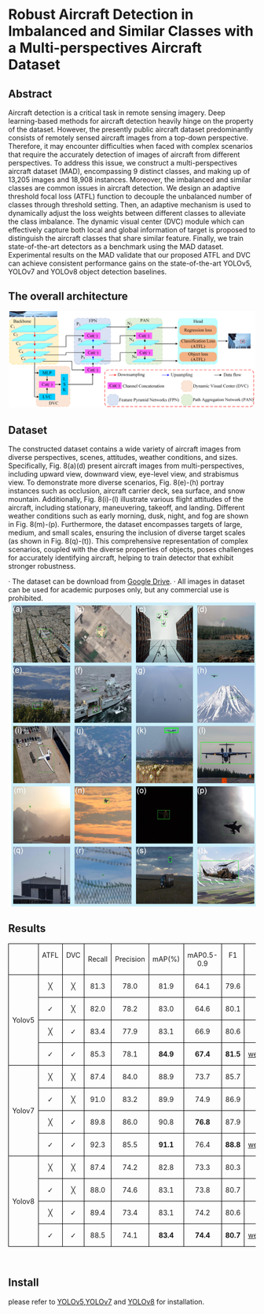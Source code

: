# Robust Aircraft Detection in Imbalanced and Similar Classes with a Multi-perspectives Aircraft Dataset
## Abstract
Aircraft detection is a critical task in remote sensing imagery. Deep learning-based methods for aircraft detection heavily hinge on the property of the dataset. However, the presently public aircraft dataset predominantly consists of remotely sensed aircraft images from a top-down perspective. Therefore, it may encounter difficulties when faced with complex scenarios that require the accurately detection of images of aircraft from different perspectives. To address this issue, we construct a multi-perspectives aircraft dataset (MAD), encompassing 9 distinct classes, and making up of 13,205 images and 18,908 instances. Moreover, the imbalanced and similar classes are common issues in aircraft detection. We design an adaptive threshold focal loss (ATFL) function to decouple the unbalanced number of classes through threshold setting. Then, an adaptive mechanism is used to dynamically adjust the loss weights between different classes to alleviate the class imbalance. The dynamic visual center (DVC) module which can effectively capture both local and global information of target is proposed to distinguish the aircraft classes that share similar feature. Finally, we train state-of-the-art detectors as a benchmark using the MAD dataset. Experimental results on the MAD validate that our proposed ATFL and DVC can achieve consistent performance gains on the state-of-the-art YOLOv5, YOLOv7 and YOLOv8 object detection baselines.

## The overall architecture

![image](https://github.com/YangBo0411/aircraft-detection/blob/main/detection%20process.png)
## Dataset
The constructed dataset contains a wide variety of aircraft images from diverse perspectives, scenes, attitudes, weather conditions, and sizes. Specifically, Fig. 8(a)(d) present aircraft images from multi-perspectives, including upward view, downward view, eye-level view, and strabismus view. To demonstrate more diverse scenarios, Fig. 8(e)-(h) portray instances such as occlusion, aircraft carrier deck, sea surface, and snow mountain. Additionally, Fig. 8(i)-(l) illustrate various flight attitudes of the aircraft, including stationary, maneuvering, takeoff, and landing. Different weather conditions such as early morning, dusk, night, and fog are shown in Fig. 8(m)-(p). Furthermore, the dataset encompasses targets of large, medium, and small scales, ensuring the inclusion of diverse target scales (as shown in Fig. 8(q)-(t)). This comprehensive representation of complex scenarios, coupled with the diverse properties of objects, poses challenges for accurately identifying aircraft, helping to train detector that exhibit stronger robustness. 

· The dataset can be download from [Google Drive](https://drive.google.com/file/d/1goc6D3647xrcDChOvaCycG2op4nfMZpp/view?usp=sharing).
· All images in dataset can be used for academic purposes only, but any commercial use is prohibited.
![dataset](https://github.com/YangBo0411/aircraft-detection/blob/main/dataset.png)


## Results

<div class="WordSection1" style="layout-grid:15.6pt">

<div align="center">

<table class="MsoNormalTable" border="0" cellspacing="0" cellpadding="0" style="border-collapse:collapse;mso-yfti-tbllook:1184;mso-padding-alt:0cm 0cm 0cm 0cm">
 <tbody><tr style="mso-yfti-irow:0;mso-yfti-firstrow:yes">
  <td width="94" style="width:70.25pt;border:solid windowtext 1.0pt;padding:0cm 5.4pt 0cm 5.4pt">
  <p class="MsoNormal" align="center" style="text-align:center"><span lang="EN-US">&nbsp;</span></p>
  </td>
  <td width="65" valign="top" style="width:48.9pt;border:solid windowtext 1.0pt;
  border-left:none;padding:0cm 5.4pt 0cm 5.4pt">
  <p class="MsoNormal" align="center" style="text-align:center"><span lang="EN-US">ATFL</span></p>
  </td>
  <td width="65" valign="top" style="width:48.9pt;border:solid windowtext 1.0pt;
  border-left:none;padding:0cm 5.4pt 0cm 5.4pt">
  <p class="MsoNormal" align="center" style="text-align:center"><span lang="EN-US">DVC</span></p>
  </td>
  <td width="65" style="width:48.9pt;border:solid windowtext 1.0pt;border-left:
  none;padding:0cm 5.4pt 0cm 5.4pt">
  <p class="MsoNormal" align="center" style="text-align:center"><span lang="EN-US">Recall</span></p>
  </td>
  <td width="84" style="width:62.8pt;border:solid windowtext 1.0pt;border-left:
  none;padding:0cm 5.4pt 0cm 5.4pt">
  <p class="MsoNormal" align="center" style="text-align:center"><span lang="EN-US">Precision</span></p>
  </td>
  <td width="67" style="width:50.1pt;border:solid windowtext 1.0pt;border-left:
  none;padding:0cm 5.4pt 0cm 5.4pt">
  <p class="MsoNormal" align="center" style="text-align:center"><span lang="EN-US">mAP(%)</span></p>
  </td>
  <td width="95" valign="top" style="width:71.6pt;border:solid windowtext 1.0pt;
  border-left:none;padding:0cm 5.4pt 0cm 5.4pt">
  <p class="MsoNormal" align="center" style="text-align:center"><span lang="EN-US">mAP0.5-0.9</span></p>
  </td>
  <td width="95" valign="top" style="width:71.6pt;border:solid windowtext 1.0pt;
  border-left:none;padding:0cm 5.4pt 0cm 5.4pt">
  <p class="MsoNormal" align="center" style="text-align:center"><span lang="EN-US">F1</span></p>
  </td>
  <td width="95" valign="top" style="width:71.6pt;border:solid windowtext 1.0pt;
  border-left:none;padding:0cm 5.4pt 0cm 5.4pt"></td>
 </tr>
 <tr style="mso-yfti-irow:1">
  <td width="94" rowspan="4" style="width:70.25pt;border:solid windowtext 1.0pt;
  border-top:none;padding:0cm 5.4pt 0cm 5.4pt">
  <p class="MsoNormal" align="center" style="text-align:center"><span lang="EN-US">Yolov5</span></p>
  </td>
  <td width="65" valign="top" style="width:48.9pt;border-top:none;border-left:none;
  border-bottom:solid windowtext 1.0pt;border-right:solid windowtext 1.0pt;
  padding:0cm 5.4pt 0cm 5.4pt">
  <p class="MsoNormal" align="center" style="text-align:center"><span style="font-family:&quot;Yu Gothic&quot;,sans-serif">╳</span></p>
  </td>
  <td width="65" valign="top" style="width:48.9pt;border-top:none;border-left:none;
  border-bottom:solid windowtext 1.0pt;border-right:solid windowtext 1.0pt;
  padding:0cm 5.4pt 0cm 5.4pt">
  <p class="MsoNormal" align="center" style="text-align:center"><span style="font-family:&quot;Yu Gothic&quot;,sans-serif">╳</span></p>
  </td>
  <td width="65" valign="top" style="width:48.9pt;border-top:none;border-left:none;
  border-bottom:solid windowtext 1.0pt;border-right:solid windowtext 1.0pt;
  padding:0cm 5.4pt 0cm 5.4pt">
  <p class="MsoNormal" align="center" style="text-align:center"><span lang="EN-US">81.3</span></p>
  </td>
  <td width="84" valign="top" style="width:62.8pt;border-top:none;border-left:none;
  border-bottom:solid windowtext 1.0pt;border-right:solid windowtext 1.0pt;
  padding:0cm 5.4pt 0cm 5.4pt">
  <p class="MsoNormal" align="center" style="text-align:center"><span lang="EN-US">78.0</span></p>
  </td>
  <td width="67" valign="top" style="width:50.1pt;border-top:none;border-left:none;
  border-bottom:solid windowtext 1.0pt;border-right:solid windowtext 1.0pt;
  padding:0cm 5.4pt 0cm 5.4pt">
  <p class="MsoNormal" align="center" style="text-align:center"><span lang="EN-US">81.9</span></p>
  </td>
  <td width="95" valign="top" style="width:71.6pt;border-top:none;border-left:none;
  border-bottom:solid windowtext 1.0pt;border-right:solid windowtext 1.0pt;
  padding:0cm 5.4pt 0cm 5.4pt">
  <p class="MsoNormal" align="center" style="text-align:center"><span lang="EN-US">64.1</span></p>
  </td>
  <td width="95" valign="top" style="width:71.6pt;border-top:none;border-left:none;
  border-bottom:solid windowtext 1.0pt;border-right:solid windowtext 1.0pt;
  padding:0cm 5.4pt 0cm 5.4pt">
  <p class="MsoNormal" align="center" style="text-align:center"><span lang="EN-US">79.6
  </span></p>
  </td>
  <td width="95" valign="top" style="width:71.6pt;border-top:none;border-left:none;
  border-bottom:solid windowtext 1.0pt;border-right:solid windowtext 1.0pt;
  padding:0cm 5.4pt 0cm 5.4pt">
  <p class="MsoNormal" align="center" style="text-align:center"><span lang="EN-US">&nbsp;</span></p>
  </td>
 </tr>
 <tr style="mso-yfti-irow:2">
  <td width="65" valign="top" style="width:48.9pt;border-top:none;border-left:none;
  border-bottom:solid windowtext 1.0pt;border-right:solid windowtext 1.0pt;
  padding:0cm 5.4pt 0cm 5.4pt">
  <p class="MsoNormal" align="center" style="text-align:center"><span style="font-family:&quot;Yu Gothic&quot;,sans-serif">✓</span></p>
  </td>
  <td width="65" valign="top" style="width:48.9pt;border-top:none;border-left:none;
  border-bottom:solid windowtext 1.0pt;border-right:solid windowtext 1.0pt;
  padding:0cm 5.4pt 0cm 5.4pt">
  <p class="MsoNormal" align="center" style="text-align:center"><span style="font-family:&quot;Yu Gothic&quot;,sans-serif">╳</span></p>
  </td>
  <td width="65" valign="top" style="width:48.9pt;border-top:none;border-left:none;
  border-bottom:solid windowtext 1.0pt;border-right:solid windowtext 1.0pt;
  padding:0cm 5.4pt 0cm 5.4pt">
  <p class="MsoNormal" align="center" style="text-align:center"><span lang="EN-US">82.0</span></p>
  </td>
  <td width="84" valign="top" style="width:62.8pt;border-top:none;border-left:none;
  border-bottom:solid windowtext 1.0pt;border-right:solid windowtext 1.0pt;
  padding:0cm 5.4pt 0cm 5.4pt">
  <p class="MsoNormal" align="center" style="text-align:center"><span lang="EN-US">78.2</span></p>
  </td>
  <td width="67" valign="top" style="width:50.1pt;border-top:none;border-left:none;
  border-bottom:solid windowtext 1.0pt;border-right:solid windowtext 1.0pt;
  padding:0cm 5.4pt 0cm 5.4pt">
  <p class="MsoNormal" align="center" style="text-align:center"><span lang="EN-US">83.0</span></p>
  </td>
  <td width="95" valign="top" style="width:71.6pt;border-top:none;border-left:none;
  border-bottom:solid windowtext 1.0pt;border-right:solid windowtext 1.0pt;
  padding:0cm 5.4pt 0cm 5.4pt">
  <p class="MsoNormal" align="center" style="text-align:center"><span lang="EN-US">64.6</span></p>
  </td>
  <td width="95" valign="top" style="width:71.6pt;border-top:none;border-left:none;
  border-bottom:solid windowtext 1.0pt;border-right:solid windowtext 1.0pt;
  padding:0cm 5.4pt 0cm 5.4pt">
  <p class="MsoNormal" align="center" style="text-align:center"><span lang="EN-US">80.1</span></p>
  </td>
  <td width="95" valign="top" style="width:71.6pt;border-top:none;border-left:none;
  border-bottom:solid windowtext 1.0pt;border-right:solid windowtext 1.0pt;
  padding:0cm 5.4pt 0cm 5.4pt">
  <p class="MsoNormal" align="center" style="text-align:center"><span lang="EN-US">&nbsp;</span></p>
  </td>
 </tr>
 <tr style="mso-yfti-irow:3">
  <td width="65" valign="top" style="width:48.9pt;border-top:none;border-left:none;
  border-bottom:solid windowtext 1.0pt;border-right:solid windowtext 1.0pt;
  padding:0cm 5.4pt 0cm 5.4pt">
  <p class="MsoNormal" align="center" style="text-align:center"><span style="font-family:&quot;Yu Gothic&quot;,sans-serif">╳</span></p>
  </td>
  <td width="65" valign="top" style="width:48.9pt;border-top:none;border-left:none;
  border-bottom:solid windowtext 1.0pt;border-right:solid windowtext 1.0pt;
  padding:0cm 5.4pt 0cm 5.4pt">
  <p class="MsoNormal" align="center" style="text-align:center"><span style="font-family:&quot;Yu Gothic&quot;,sans-serif">✓</span></p>
  </td>
  <td width="65" valign="top" style="width:48.9pt;border-top:none;border-left:none;
  border-bottom:solid windowtext 1.0pt;border-right:solid windowtext 1.0pt;
  padding:0cm 5.4pt 0cm 5.4pt">
  <p class="MsoNormal" align="center" style="text-align:center"><span lang="EN-US">83.4
  </span></p>
  </td>
  <td width="84" valign="top" style="width:62.8pt;border-top:none;border-left:none;
  border-bottom:solid windowtext 1.0pt;border-right:solid windowtext 1.0pt;
  padding:0cm 5.4pt 0cm 5.4pt">
  <p class="MsoNormal" align="center" style="text-align:center"><span lang="EN-US">77.9</span></p>
  </td>
  <td width="67" valign="top" style="width:50.1pt;border-top:none;border-left:none;
  border-bottom:solid windowtext 1.0pt;border-right:solid windowtext 1.0pt;
  padding:0cm 5.4pt 0cm 5.4pt">
  <p class="MsoNormal" align="center" style="text-align:center"><span lang="EN-US">83.1</span></p>
  </td>
  <td width="95" valign="top" style="width:71.6pt;border-top:none;border-left:none;
  border-bottom:solid windowtext 1.0pt;border-right:solid windowtext 1.0pt;
  padding:0cm 5.4pt 0cm 5.4pt">
  <p class="MsoNormal" align="center" style="text-align:center"><span lang="EN-US">66.9</span></p>
  </td>
  <td width="95" valign="top" style="width:71.6pt;border-top:none;border-left:none;
  border-bottom:solid windowtext 1.0pt;border-right:solid windowtext 1.0pt;
  padding:0cm 5.4pt 0cm 5.4pt">
  <p class="MsoNormal" align="center" style="text-align:center"><span lang="EN-US">80.6</span></p>
  </td>
  <td width="95" valign="top" style="width:71.6pt;border-top:none;border-left:none;
  border-bottom:solid windowtext 1.0pt;border-right:solid windowtext 1.0pt;
  padding:0cm 5.4pt 0cm 5.4pt">
  <p class="MsoNormal" align="center" style="text-align:center"><span lang="EN-US">&nbsp;</span></p>
  </td>
 </tr>
 <tr style="mso-yfti-irow:4;height:2.25pt">
  <td width="65" valign="top" style="width:48.9pt;border-top:none;border-left:none;
  border-bottom:solid windowtext 1.0pt;border-right:solid windowtext 1.0pt;
  padding:0cm 5.4pt 0cm 5.4pt;height:2.25pt">
  <p class="MsoNormal" align="center" style="text-align:center"><span style="font-family:&quot;Yu Gothic&quot;,sans-serif">✓</span></p>
  </td>
  <td width="65" valign="top" style="width:48.9pt;border-top:none;border-left:none;
  border-bottom:solid windowtext 1.0pt;border-right:solid windowtext 1.0pt;
  padding:0cm 5.4pt 0cm 5.4pt;height:2.25pt">
  <p class="MsoNormal" align="center" style="text-align:center"><span style="font-family:&quot;Yu Gothic&quot;,sans-serif">✓</span></p>
  </td>
  <td width="65" valign="top" style="width:48.9pt;border-top:none;border-left:none;
  border-bottom:solid windowtext 1.0pt;border-right:solid windowtext 1.0pt;
  padding:0cm 5.4pt 0cm 5.4pt;height:2.25pt">
  <p class="MsoNormal" align="center" style="text-align:center"><span lang="EN-US">85.3</span></p>
  </td>
  <td width="84" valign="top" style="width:62.8pt;border-top:none;border-left:none;
  border-bottom:solid windowtext 1.0pt;border-right:solid windowtext 1.0pt;
  padding:0cm 5.4pt 0cm 5.4pt;height:2.25pt">
  <p class="MsoNormal" align="center" style="text-align:center"><span lang="EN-US">78.1</span></p>
  </td>
  <td width="67" valign="top" style="width:50.1pt;border-top:none;border-left:none;
  border-bottom:solid windowtext 1.0pt;border-right:solid windowtext 1.0pt;
  padding:0cm 5.4pt 0cm 5.4pt;height:2.25pt">
  <p class="MsoNormal" align="center" style="text-align:center"><b><span lang="EN-US">84.9</span></b></p>
  </td>
  <td width="95" valign="top" style="width:71.6pt;border-top:none;border-left:none;
  border-bottom:solid windowtext 1.0pt;border-right:solid windowtext 1.0pt;
  padding:0cm 5.4pt 0cm 5.4pt;height:2.25pt">
  <p class="MsoNormal" align="center" style="text-align:center"><b><span lang="EN-US">67.4</span></b></p>
  </td>
  <td width="95" valign="top" style="width:71.6pt;border-top:none;border-left:none;
  border-bottom:solid windowtext 1.0pt;border-right:solid windowtext 1.0pt;
  padding:0cm 5.4pt 0cm 5.4pt;height:2.25pt">
  <p class="MsoNormal" align="center" style="text-align:center"><b><span lang="EN-US">81.5</span></b></p>
  </td>
  <td width="95" valign="top" style="width:71.6pt;border-top:none;border-left:none;
  border-bottom:solid windowtext 1.0pt;border-right:solid windowtext 1.0pt;
  padding:0cm 5.4pt 0cm 5.4pt;height:2.25pt">
  <p class="MsoNormal" align="center" style="text-align:center"><span lang="EN-US"><a href="https://github.com/YangBo0411/aircraft-detection/raw/main/YOLOv5-DVC/runs/best.pt">weight</span></p>
  </td>
 </tr>
 <tr style="mso-yfti-irow:5">
  <td width="94" rowspan="4" style="width:70.25pt;border:solid windowtext 1.0pt;
  border-top:none;padding:0cm 5.4pt 0cm 5.4pt">
  <p class="MsoNormal" align="center" style="text-align:center"><span lang="EN-US">Yolov7</span></p>
  </td>
  <td width="65" valign="top" style="width:48.9pt;border-top:none;border-left:none;
  border-bottom:solid windowtext 1.0pt;border-right:solid windowtext 1.0pt;
  padding:0cm 5.4pt 0cm 5.4pt">
  <p class="MsoNormal" align="center" style="text-align:center"><span style="font-family:&quot;Yu Gothic&quot;,sans-serif">╳</span></p>
  </td>
  <td width="65" valign="top" style="width:48.9pt;border-top:none;border-left:none;
  border-bottom:solid windowtext 1.0pt;border-right:solid windowtext 1.0pt;
  padding:0cm 5.4pt 0cm 5.4pt">
  <p class="MsoNormal" align="center" style="text-align:center"><span style="font-family:&quot;Yu Gothic&quot;,sans-serif">╳</span></p>
  </td>
  <td width="65" valign="top" style="width:48.9pt;border-top:none;border-left:none;
  border-bottom:solid windowtext 1.0pt;border-right:solid windowtext 1.0pt;
  padding:0cm 5.4pt 0cm 5.4pt">
  <p class="MsoNormal" align="center" style="text-align:center"><span lang="EN-US">87.4
  </span></p>
  </td>
  <td width="84" valign="top" style="width:62.8pt;border-top:none;border-left:none;
  border-bottom:solid windowtext 1.0pt;border-right:solid windowtext 1.0pt;
  padding:0cm 5.4pt 0cm 5.4pt">
  <p class="MsoNormal" align="center" style="text-align:center"><span lang="EN-US">84.0
  </span></p>
  </td>
  <td width="67" valign="top" style="width:50.1pt;border-top:none;border-left:none;
  border-bottom:solid windowtext 1.0pt;border-right:solid windowtext 1.0pt;
  padding:0cm 5.4pt 0cm 5.4pt">
  <p class="MsoNormal" align="center" style="text-align:center"><span lang="EN-US">88.9
  </span></p>
  </td>
  <td width="95" valign="top" style="width:71.6pt;border-top:none;border-left:none;
  border-bottom:solid windowtext 1.0pt;border-right:solid windowtext 1.0pt;
  padding:0cm 5.4pt 0cm 5.4pt">
  <p class="MsoNormal" align="center" style="text-align:center"><span lang="EN-US">73.7
  </span></p>
  </td>
  <td width="95" valign="top" style="width:71.6pt;border-top:none;border-left:none;
  border-bottom:solid windowtext 1.0pt;border-right:solid windowtext 1.0pt;
  padding:0cm 5.4pt 0cm 5.4pt">
  <p class="MsoNormal" align="center" style="text-align:center"><span lang="EN-US">85.7
  </span></p>
  </td>
  <td width="95" valign="top" style="width:71.6pt;border-top:none;border-left:none;
  border-bottom:solid windowtext 1.0pt;border-right:solid windowtext 1.0pt;
  padding:0cm 5.4pt 0cm 5.4pt">
  <p class="MsoNormal" align="center" style="text-align:center"><span lang="EN-US">&nbsp;</span></p>
  </td>
 </tr>
 <tr style="mso-yfti-irow:6">
  <td width="65" valign="top" style="width:48.9pt;border-top:none;border-left:none;
  border-bottom:solid windowtext 1.0pt;border-right:solid windowtext 1.0pt;
  padding:0cm 5.4pt 0cm 5.4pt">
  <p class="MsoNormal" align="center" style="text-align:center"><span style="font-family:&quot;Yu Gothic&quot;,sans-serif">✓</span></p>
  </td>
  <td width="65" valign="top" style="width:48.9pt;border-top:none;border-left:none;
  border-bottom:solid windowtext 1.0pt;border-right:solid windowtext 1.0pt;
  padding:0cm 5.4pt 0cm 5.4pt">
  <p class="MsoNormal" align="center" style="text-align:center"><span style="font-family:&quot;Yu Gothic&quot;,sans-serif">╳</span></p>
  </td>
  <td width="65" valign="top" style="width:48.9pt;border-top:none;border-left:none;
  border-bottom:solid windowtext 1.0pt;border-right:solid windowtext 1.0pt;
  padding:0cm 5.4pt 0cm 5.4pt">
  <p class="MsoNormal" align="center" style="text-align:center"><span lang="EN-US">91.0
  </span></p>
  </td>
  <td width="84" valign="top" style="width:62.8pt;border-top:none;border-left:none;
  border-bottom:solid windowtext 1.0pt;border-right:solid windowtext 1.0pt;
  padding:0cm 5.4pt 0cm 5.4pt">
  <p class="MsoNormal" align="center" style="text-align:center"><span lang="EN-US">83.2
  </span></p>
  </td>
  <td width="67" valign="top" style="width:50.1pt;border-top:none;border-left:none;
  border-bottom:solid windowtext 1.0pt;border-right:solid windowtext 1.0pt;
  padding:0cm 5.4pt 0cm 5.4pt">
  <p class="MsoNormal" align="center" style="text-align:center"><span lang="EN-US">89.9
  </span></p>
  </td>
  <td width="95" valign="top" style="width:71.6pt;border-top:none;border-left:none;
  border-bottom:solid windowtext 1.0pt;border-right:solid windowtext 1.0pt;
  padding:0cm 5.4pt 0cm 5.4pt">
  <p class="MsoNormal" align="center" style="text-align:center"><span lang="EN-US">74.9
  </span></p>
  </td>
  <td width="95" valign="top" style="width:71.6pt;border-top:none;border-left:none;
  border-bottom:solid windowtext 1.0pt;border-right:solid windowtext 1.0pt;
  padding:0cm 5.4pt 0cm 5.4pt">
  <p class="MsoNormal" align="center" style="text-align:center"><span lang="EN-US">86.9
  </span></p>
  </td>
  <td width="95" valign="top" style="width:71.6pt;border-top:none;border-left:none;
  border-bottom:solid windowtext 1.0pt;border-right:solid windowtext 1.0pt;
  padding:0cm 5.4pt 0cm 5.4pt">
  <p class="MsoNormal" align="center" style="text-align:center"><span lang="EN-US">&nbsp;</span></p>
  </td>
 </tr>
 <tr style="mso-yfti-irow:7">
  <td width="65" valign="top" style="width:48.9pt;border-top:none;border-left:none;
  border-bottom:solid windowtext 1.0pt;border-right:solid windowtext 1.0pt;
  padding:0cm 5.4pt 0cm 5.4pt">
  <p class="MsoNormal" align="center" style="text-align:center"><span style="font-family:&quot;Yu Gothic&quot;,sans-serif">╳</span></p>
  </td>
  <td width="65" valign="top" style="width:48.9pt;border-top:none;border-left:none;
  border-bottom:solid windowtext 1.0pt;border-right:solid windowtext 1.0pt;
  padding:0cm 5.4pt 0cm 5.4pt">
  <p class="MsoNormal" align="center" style="text-align:center"><span style="font-family:&quot;Yu Gothic&quot;,sans-serif">✓</span></p>
  </td>
  <td width="65" valign="top" style="width:48.9pt;border-top:none;border-left:none;
  border-bottom:solid windowtext 1.0pt;border-right:solid windowtext 1.0pt;
  padding:0cm 5.4pt 0cm 5.4pt">
  <p class="MsoNormal" align="center" style="text-align:center"><span lang="EN-US">89.8
  </span></p>
  </td>
  <td width="84" valign="top" style="width:62.8pt;border-top:none;border-left:none;
  border-bottom:solid windowtext 1.0pt;border-right:solid windowtext 1.0pt;
  padding:0cm 5.4pt 0cm 5.4pt">
  <p class="MsoNormal" align="center" style="text-align:center"><span lang="EN-US">86.0
  </span></p>
  </td>
  <td width="67" valign="top" style="width:50.1pt;border-top:none;border-left:none;
  border-bottom:solid windowtext 1.0pt;border-right:solid windowtext 1.0pt;
  padding:0cm 5.4pt 0cm 5.4pt">
  <p class="MsoNormal" align="center" style="text-align:center"><span lang="EN-US">90.8</span></p>
  </td>
  <td width="95" valign="top" style="width:71.6pt;border-top:none;border-left:none;
  border-bottom:solid windowtext 1.0pt;border-right:solid windowtext 1.0pt;
  padding:0cm 5.4pt 0cm 5.4pt">
  <p class="MsoNormal" align="center" style="text-align:center"><b><span lang="EN-US">76.8 </span></b></p>
  </td>
  <td width="95" valign="top" style="width:71.6pt;border-top:none;border-left:none;
  border-bottom:solid windowtext 1.0pt;border-right:solid windowtext 1.0pt;
  padding:0cm 5.4pt 0cm 5.4pt">
  <p class="MsoNormal" align="center" style="text-align:center"><span lang="EN-US">87.9
  </span></p>
  </td>
  <td width="95" valign="top" style="width:71.6pt;border-top:none;border-left:none;
  border-bottom:solid windowtext 1.0pt;border-right:solid windowtext 1.0pt;
  padding:0cm 5.4pt 0cm 5.4pt">
  <p class="MsoNormal" align="center" style="text-align:center"><span lang="EN-US">&nbsp;</span></p>
  </td>
 </tr>
 <tr style="mso-yfti-irow:8">
  <td width="65" valign="top" style="width:48.9pt;border-top:none;border-left:none;
  border-bottom:solid windowtext 1.0pt;border-right:solid windowtext 1.0pt;
  padding:0cm 5.4pt 0cm 5.4pt">
  <p class="MsoNormal" align="center" style="text-align:center"><span style="font-family:&quot;Yu Gothic&quot;,sans-serif">✓</span></p>
  </td>
  <td width="65" valign="top" style="width:48.9pt;border-top:none;border-left:none;
  border-bottom:solid windowtext 1.0pt;border-right:solid windowtext 1.0pt;
  padding:0cm 5.4pt 0cm 5.4pt">
  <p class="MsoNormal" align="center" style="text-align:center"><span style="font-family:&quot;Yu Gothic&quot;,sans-serif">✓</span></p>
  </td>
  <td width="65" valign="top" style="width:48.9pt;border-top:none;border-left:none;
  border-bottom:solid windowtext 1.0pt;border-right:solid windowtext 1.0pt;
  padding:0cm 5.4pt 0cm 5.4pt">
  <p class="MsoNormal" align="center" style="text-align:center"><span lang="EN-US">92.3
  </span></p>
  </td>
  <td width="84" valign="top" style="width:62.8pt;border-top:none;border-left:none;
  border-bottom:solid windowtext 1.0pt;border-right:solid windowtext 1.0pt;
  padding:0cm 5.4pt 0cm 5.4pt">
  <p class="MsoNormal" align="center" style="text-align:center"><span lang="EN-US">85.5
  </span></p>
  </td>
  <td width="67" valign="top" style="width:50.1pt;border-top:none;border-left:none;
  border-bottom:solid windowtext 1.0pt;border-right:solid windowtext 1.0pt;
  padding:0cm 5.4pt 0cm 5.4pt">
  <p class="MsoNormal" align="center" style="text-align:center"><b><span lang="EN-US">91.1</span></b></p>
  </td>
  <td width="95" valign="top" style="width:71.6pt;border-top:none;border-left:none;
  border-bottom:solid windowtext 1.0pt;border-right:solid windowtext 1.0pt;
  padding:0cm 5.4pt 0cm 5.4pt">
  <p class="MsoNormal" align="center" style="text-align:center"><span lang="EN-US">76.4
  </span></p>
  </td>
  <td width="95" valign="top" style="width:71.6pt;border-top:none;border-left:none;
  border-bottom:solid windowtext 1.0pt;border-right:solid windowtext 1.0pt;
  padding:0cm 5.4pt 0cm 5.4pt">
  <p class="MsoNormal" align="center" style="text-align:center"><b><span lang="EN-US">88.8 </span></b></p>
  </td>
  <td width="95" valign="top" style="width:71.6pt;border-top:none;border-left:none;
  border-bottom:solid windowtext 1.0pt;border-right:solid windowtext 1.0pt;
  padding:0cm 5.4pt 0cm 5.4pt">
  <p class="MsoNormal" align="center" style="text-align:center"><span lang="EN-US"><a href="https://github.com/YangBo0411/aircraft-detection/raw/main/YOLOv8-DVC/run/best.pt">weight</span></p>
  </td>
 </tr>
 <tr style="mso-yfti-irow:9">
  <td width="94" rowspan="4" style="width:70.25pt;border:solid windowtext 1.0pt;
  border-top:none;padding:0cm 5.4pt 0cm 5.4pt">
  <p class="MsoNormal" align="center" style="text-align:center"><span lang="EN-US">Yolov8</span></p>
  </td>
  <td width="65" valign="top" style="width:48.9pt;border-top:none;border-left:none;
  border-bottom:solid windowtext 1.0pt;border-right:solid windowtext 1.0pt;
  padding:0cm 5.4pt 0cm 5.4pt">
  <p class="MsoNormal" align="center" style="text-align:center"><span style="font-family:&quot;Yu Gothic&quot;,sans-serif">╳</span></p>
  </td>
  <td width="65" valign="top" style="width:48.9pt;border-top:none;border-left:none;
  border-bottom:solid windowtext 1.0pt;border-right:solid windowtext 1.0pt;
  padding:0cm 5.4pt 0cm 5.4pt">
  <p class="MsoNormal" align="center" style="text-align:center"><span style="font-family:&quot;Yu Gothic&quot;,sans-serif">╳</span></p>
  </td>
  <td width="65" valign="top" style="width:48.9pt;border-top:none;border-left:none;
  border-bottom:solid windowtext 1.0pt;border-right:solid windowtext 1.0pt;
  padding:0cm 5.4pt 0cm 5.4pt">
  <p class="MsoNormal" align="center" style="text-align:center"><span lang="EN-US">87.4</span></p>
  </td>
  <td width="84" valign="top" style="width:62.8pt;border-top:none;border-left:none;
  border-bottom:solid windowtext 1.0pt;border-right:solid windowtext 1.0pt;
  padding:0cm 5.4pt 0cm 5.4pt">
  <p class="MsoNormal" align="center" style="text-align:center"><span lang="EN-US">74.2</span></p>
  </td>
  <td width="67" valign="top" style="width:50.1pt;border-top:none;border-left:none;
  border-bottom:solid windowtext 1.0pt;border-right:solid windowtext 1.0pt;
  padding:0cm 5.4pt 0cm 5.4pt">
  <p class="MsoNormal" align="center" style="text-align:center"><span lang="EN-US">82.8</span></p>
  </td>
  <td width="95" valign="top" style="width:71.6pt;border-top:none;border-left:none;
  border-bottom:solid windowtext 1.0pt;border-right:solid windowtext 1.0pt;
  padding:0cm 5.4pt 0cm 5.4pt">
  <p class="MsoNormal" align="center" style="text-align:center"><span lang="EN-US">73.3</span></p>
  </td>
  <td width="95" valign="top" style="width:71.6pt;border-top:none;border-left:none;
  border-bottom:solid windowtext 1.0pt;border-right:solid windowtext 1.0pt;
  padding:0cm 5.4pt 0cm 5.4pt">
  <p class="MsoNormal" align="center" style="text-align:center"><span lang="EN-US">80.3
  </span></p>
  </td>
  <td width="95" valign="top" style="width:71.6pt;border-top:none;border-left:none;
  border-bottom:solid windowtext 1.0pt;border-right:solid windowtext 1.0pt;
  padding:0cm 5.4pt 0cm 5.4pt">
  <p class="MsoNormal" align="center" style="text-align:center"><span lang="EN-US">&nbsp;</span></p>
  </td>
 </tr>
 <tr style="mso-yfti-irow:10">
  <td width="65" valign="top" style="width:48.9pt;border-top:none;border-left:none;
  border-bottom:solid windowtext 1.0pt;border-right:solid windowtext 1.0pt;
  padding:0cm 5.4pt 0cm 5.4pt">
  <p class="MsoNormal" align="center" style="text-align:center"><span style="font-family:&quot;Yu Gothic&quot;,sans-serif">✓</span></p>
  </td>
  <td width="65" valign="top" style="width:48.9pt;border-top:none;border-left:none;
  border-bottom:solid windowtext 1.0pt;border-right:solid windowtext 1.0pt;
  padding:0cm 5.4pt 0cm 5.4pt">
  <p class="MsoNormal" align="center" style="text-align:center"><span style="font-family:&quot;Yu Gothic&quot;,sans-serif">╳</span></p>
  </td>
  <td width="65" valign="top" style="width:48.9pt;border-top:none;border-left:none;
  border-bottom:solid windowtext 1.0pt;border-right:solid windowtext 1.0pt;
  padding:0cm 5.4pt 0cm 5.4pt">
  <p class="MsoNormal" align="center" style="text-align:center"><span lang="EN-US">88.0</span></p>
  </td>
  <td width="84" valign="top" style="width:62.8pt;border-top:none;border-left:none;
  border-bottom:solid windowtext 1.0pt;border-right:solid windowtext 1.0pt;
  padding:0cm 5.4pt 0cm 5.4pt">
  <p class="MsoNormal" align="center" style="text-align:center"><span lang="EN-US">74.6</span></p>
  </td>
  <td width="67" valign="top" style="width:50.1pt;border-top:none;border-left:none;
  border-bottom:solid windowtext 1.0pt;border-right:solid windowtext 1.0pt;
  padding:0cm 5.4pt 0cm 5.4pt">
  <p class="MsoNormal" align="center" style="text-align:center"><span lang="EN-US">83.1</span></p>
  </td>
  <td width="95" valign="top" style="width:71.6pt;border-top:none;border-left:none;
  border-bottom:solid windowtext 1.0pt;border-right:solid windowtext 1.0pt;
  padding:0cm 5.4pt 0cm 5.4pt">
  <p class="MsoNormal" align="center" style="text-align:center"><span lang="EN-US">73.8</span></p>
  </td>
  <td width="95" valign="top" style="width:71.6pt;border-top:none;border-left:none;
  border-bottom:solid windowtext 1.0pt;border-right:solid windowtext 1.0pt;
  padding:0cm 5.4pt 0cm 5.4pt">
  <p class="MsoNormal" align="center" style="text-align:center"><span lang="EN-US">80.7</span></p>
  </td>
  <td width="95" valign="top" style="width:71.6pt;border-top:none;border-left:none;
  border-bottom:solid windowtext 1.0pt;border-right:solid windowtext 1.0pt;
  padding:0cm 5.4pt 0cm 5.4pt">
  <p class="MsoNormal" align="center" style="text-align:center"><span lang="EN-US">&nbsp;</span></p>
  </td>
 </tr>
 <tr style="mso-yfti-irow:11">
  <td width="65" valign="top" style="width:48.9pt;border-top:none;border-left:none;
  border-bottom:solid windowtext 1.0pt;border-right:solid windowtext 1.0pt;
  padding:0cm 5.4pt 0cm 5.4pt">
  <p class="MsoNormal" align="center" style="text-align:center"><span style="font-family:&quot;Yu Gothic&quot;,sans-serif">╳</span></p>
  </td>
  <td width="65" valign="top" style="width:48.9pt;border-top:none;border-left:none;
  border-bottom:solid windowtext 1.0pt;border-right:solid windowtext 1.0pt;
  padding:0cm 5.4pt 0cm 5.4pt">
  <p class="MsoNormal" align="center" style="text-align:center"><span style="font-family:&quot;Yu Gothic&quot;,sans-serif">✓</span></p>
  </td>
  <td width="65" valign="top" style="width:48.9pt;border-top:none;border-left:none;
  border-bottom:solid windowtext 1.0pt;border-right:solid windowtext 1.0pt;
  padding:0cm 5.4pt 0cm 5.4pt">
  <p class="MsoNormal" align="center" style="text-align:center"><span lang="EN-US">89.4</span></p>
  </td>
  <td width="84" valign="top" style="width:62.8pt;border-top:none;border-left:none;
  border-bottom:solid windowtext 1.0pt;border-right:solid windowtext 1.0pt;
  padding:0cm 5.4pt 0cm 5.4pt">
  <p class="MsoNormal" align="center" style="text-align:center"><span lang="EN-US">73.4</span></p>
  </td>
  <td width="67" valign="top" style="width:50.1pt;border-top:none;border-left:none;
  border-bottom:solid windowtext 1.0pt;border-right:solid windowtext 1.0pt;
  padding:0cm 5.4pt 0cm 5.4pt">
  <p class="MsoNormal" align="center" style="text-align:center"><span lang="EN-US">83.1</span></p>
  </td>
  <td width="95" valign="top" style="width:71.6pt;border-top:none;border-left:none;
  border-bottom:solid windowtext 1.0pt;border-right:solid windowtext 1.0pt;
  padding:0cm 5.4pt 0cm 5.4pt">
  <p class="MsoNormal" align="center" style="text-align:center"><span lang="EN-US">74.2</span></p>
  </td>
  <td width="95" valign="top" style="width:71.6pt;border-top:none;border-left:none;
  border-bottom:solid windowtext 1.0pt;border-right:solid windowtext 1.0pt;
  padding:0cm 5.4pt 0cm 5.4pt">
  <p class="MsoNormal" align="center" style="text-align:center"><span lang="EN-US">80.6</span></p>
  </td>
  <td width="95" valign="top" style="width:71.6pt;border-top:none;border-left:none;
  border-bottom:solid windowtext 1.0pt;border-right:solid windowtext 1.0pt;
  padding:0cm 5.4pt 0cm 5.4pt">
  <p class="MsoNormal" align="center" style="text-align:center"><span lang="EN-US">&nbsp;</span></p>
  </td>
 </tr>
 <tr style="mso-yfti-irow:12;mso-yfti-lastrow:yes">
  <td width="65" valign="top" style="width:48.9pt;border-top:none;border-left:none;
  border-bottom:solid windowtext 1.0pt;border-right:solid windowtext 1.0pt;
  padding:0cm 5.4pt 0cm 5.4pt">
  <p class="MsoNormal" align="center" style="text-align:center"><span style="font-family:&quot;Yu Gothic&quot;,sans-serif">✓</span></p>
  </td>
  <td width="65" valign="top" style="width:48.9pt;border-top:none;border-left:none;
  border-bottom:solid windowtext 1.0pt;border-right:solid windowtext 1.0pt;
  padding:0cm 5.4pt 0cm 5.4pt">
  <p class="MsoNormal" align="center" style="text-align:center"><span style="font-family:&quot;Yu Gothic&quot;,sans-serif">✓</span></p>
  </td>
  <td width="65" valign="top" style="width:48.9pt;border-top:none;border-left:none;
  border-bottom:solid windowtext 1.0pt;border-right:solid windowtext 1.0pt;
  padding:0cm 5.4pt 0cm 5.4pt">
  <p class="MsoNormal" align="center" style="text-align:center"><span lang="EN-US">88.5</span></p>
  </td>
  <td width="84" valign="top" style="width:62.8pt;border-top:none;border-left:none;
  border-bottom:solid windowtext 1.0pt;border-right:solid windowtext 1.0pt;
  padding:0cm 5.4pt 0cm 5.4pt">
  <p class="MsoNormal" align="center" style="text-align:center"><span lang="EN-US">74.1</span></p>
  </td>
  <td width="67" valign="top" style="width:50.1pt;border-top:none;border-left:none;
  border-bottom:solid windowtext 1.0pt;border-right:solid windowtext 1.0pt;
  padding:0cm 5.4pt 0cm 5.4pt">
  <p class="MsoNormal" align="center" style="text-align:center"><b><span lang="EN-US">83.4</span></b></p>
  </td>
  <td width="95" valign="top" style="width:71.6pt;border-top:none;border-left:none;
  border-bottom:solid windowtext 1.0pt;border-right:solid windowtext 1.0pt;
  padding:0cm 5.4pt 0cm 5.4pt">
  <p class="MsoNormal" align="center" style="text-align:center"><b><span lang="EN-US">74.4</span></b></p>
  </td>
  <td width="95" valign="top" style="width:71.6pt;border-top:none;border-left:none;
  border-bottom:solid windowtext 1.0pt;border-right:solid windowtext 1.0pt;
  padding:0cm 5.4pt 0cm 5.4pt">
  <p class="MsoNormal" align="center" style="text-align:center"><b><span lang="EN-US">80.7</span></b></p>
  </td>
  <td width="95" valign="top" style="width:71.6pt;border-top:none;border-left:none;
  border-bottom:solid windowtext 1.0pt;border-right:solid windowtext 1.0pt;
  padding:0cm 5.4pt 0cm 5.4pt">
  <p class="MsoNormal" align="center" style="text-align:center"><span lang="EN-US"><a href="https://github.com/yang19950411/infrared-small-target/raw/main/runs/train/NUDT.pt">weight</span></p>
  </td>
 </tr>
</tbody></table>

</div>

<p class="MsoNormal"><span lang="EN-US">&nbsp;</span></p>

</div>

## Install
please refer to [YOLOv5](https://github.com/ultralytics/yolov5),[YOLOv7](https://github.com/WongKinYiu/yolov7) and [YOLOv8](https://github.com/ultralytics/ultralytics) for installation.
